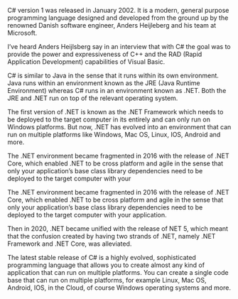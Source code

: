 C# version 1 was released in January 2002. It is a modern, general purpose programming language designed and developed from the ground up by the renowned Danish software engineer, Anders Heijleberg and his team at Microsoft.

I’ve heard Anders Heijlsberg say in an interview that with C# the goal was to provide the power and expressiveness of C++ and the RAD (Rapid Application Development) capabilities of Visual Basic.

C# is similar to Java in the sense that it runs within its own environment. Java runs within an environment known as the JRE (Java Runtime Environment) whereas C# runs in an environment known as .NET. Both the JRE and .NET run on top of the relevant operating system.

The first version of .NET is known as the .NET Framework which needs to be deployed to the target computer in its entirely and can only run on Windows platforms. But now, .NET has evolved into an environment that can run on multiple platforms like Windows, Mac OS, Linux, IOS, Android and more.

The .NET environment became fragmented in 2016 with the release of .NET Core, which enabled .NET to be cross platform and agile in the sense that only your application’s base class library dependencies need to be deployed to the target computer with your


The .NET environment became fragmented in 2016 with the release of .NET Core, which enabled .NET to be cross platform and agile in the sense that only your application’s base class library dependencies need to be deployed to the target computer with your application.

Then in 2020, .NET became unified with the release of NET 5, which meant that the confusion created by having two strands of .NET, namely .NET Framework and .NET Core, was alleviated.

The latest stable release of C# is a highly evolved, sophisticated programming language that allows you to create almost any kind of application that can run on multiple platforms. You can create a single code base that can run on multiple platforms, for example Linux, Mac OS, Android, IOS, in the Cloud, of course Windows operating systems and more.


















